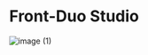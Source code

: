 # Front-Duo Studio
![image (1)](https://user-images.githubusercontent.com/91157487/157549727-fc552b73-452b-4bc4-b42b-47d03e016aa5.png)
